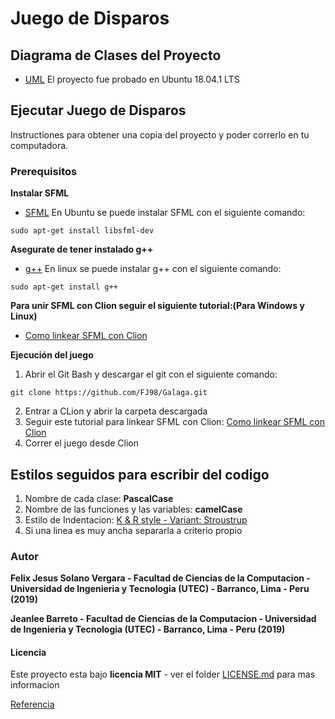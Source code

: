 # Juego de Disparos

## Diagrama de Clases del Proyecto
- [UML](https://github.com/FJ98/Galaga/blob/master/UML-Galaga.pdf)
El proyecto fue probado en Ubuntu 18.04.1 LTS

## Ejecutar Juego de Disparos
Instructiones para obtener una copia del proyecto y poder correrlo en tu computadora.

### Prerequisitos
**Instalar SFML**
- [SFML](https://www.sfml-dev.org/) En Ubuntu se puede instalar SFML con el siguiente comando:
```
sudo apt-get install libsfml-dev
```
**Asegurate de tener instalado g++**
- [g++](https://linuxconfig.org/how-to-install-g-the-c-compiler-on-ubuntu-18-04-bionic-beaver-linux)
En linux se puede instalar g++ con el siguiente comando:
```
sudo apt-get install g++
```

**Para unir SFML con Clion seguir el siguiente tutorial:(Para Windows y Linux)** 
- [Como linkear SFML con Clion](https://github.com/FJ98/Galaga/blob/master/Como%20linkear%20SFML%20con%20Clion.pdf) <br/>

**Ejecución del juego**
1. Abrir el Git Bash y descargar el git con el siguiente comando:
```
git clone https://github.com/FJ98/Galaga.git
```
2. Entrar a CLion y abrir la carpeta descargada
3. Seguir este tutorial para linkear SFML con Clion: 
[Como linkear SFML con Clion](https://github.com/FJ98/Galaga/blob/master/Como%20linkear%20SFML%20con%20Clion.pdf) <br/>
4. Correr el juego desde Clion

## Estilos seguidos para escribir del codigo

1. Nombre de cada clase: **PascalCase**
2. Nombre de las funciones y las variables: **camelCase**
3. Estilo de Indentacion: [K & R style - Variant: Stroustrup](https://en.wikipedia.org/wiki/Indentation_style#Variant:_Stroustrup)
4. Si una linea es muy ancha separarla a criterio propio

### Autor
**Felix Jesus Solano Vergara - Facultad de Ciencias de la Computacion - Universidad de Ingenieria y Tecnologia (UTEC) - Barranco, Lima - Peru (2019)**

**Jeanlee Barreto - Facultad de Ciencias de la Computacion - Universidad de Ingenieria y Tecnologia (UTEC) - Barranco, Lima - Peru (2019)**


#### Licencia

Este proyecto esta bajo **licencia MIT** - ver el folder [LICENSE.md](LICENSE.md) para mas informacion

[Referencia](https://www.youtube.com/watch?v=dvjapcHsqXY&t=)
